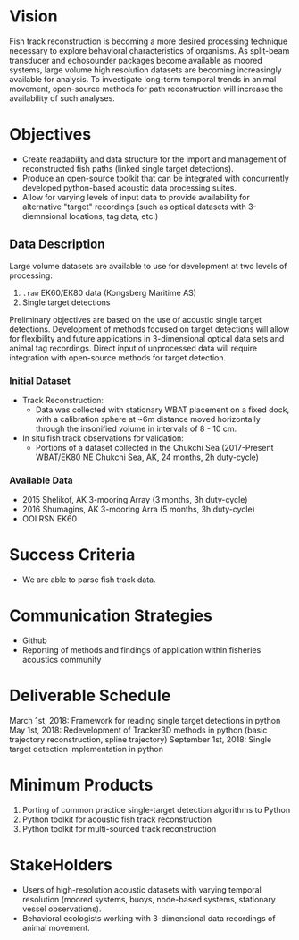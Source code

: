 # Vision

Fish track reconstruction is becoming a more desired processing technique necessary to explore behavioral characteristics of organisms.  As split-beam transducer and echosounder packages become available as moored systems, large volume high resolution datasets are becoming increasingly available for analysis.  To investigate long-term temporal trends in animal movement, open-source methods for path reconstruction will increase the availability of such analyses.

# Objectives
- Create readability and data structure for the import and management of reconstructed fish paths (linked single target detections).
- Produce an open-source toolkit that can be integrated with concurrently developed python-based acoustic data processing suites.
- Allow for varying levels of input data to provide availability for alternative "target" recordings (such as optical datasets with 3-diemnsional locations, tag data, etc.)

## Data Description
Large volume datasets are available to use for development at two levels of processing:
1. `.raw` EK60/EK80 data (Kongsberg Maritime AS)
2. Single target detections

Preliminary objectives are based on the use of acoustic single target detections.  Development of methods focused on target detections will allow for flexibility and future applications in 3-dimensional optical data sets and animal tag recordings.  Direct input of unprocessed data will require integration with open-source methods for target detection.

### Initial Dataset
- Track Reconstruction:
  - Data was collected with stationary WBAT placement on a fixed dock, with a calibration sphere at ~6m distance moved horizontally through the insonified volume in intervals of 8 - 10 cm.
- In situ fish track observations for validation:
  - Portions of a dataset collected in the Chukchi Sea (2017-Present WBAT/EK80 NE Chukchi Sea, AK, 24 months, 2h duty-cycle)

### Available Data
- 2015 Shelikof, AK 3-mooring Array (3 months, 3h duty-cycle)
- 2016 Shumagins, AK 3-mooring Arra (5 months, 3h duty-cycle)
- OOI RSN EK60

# Success Criteria
- We are able to parse fish track data.

# Communication Strategies
- Github
- Reporting of methods and findings of application within fisheries acoustics community

# Deliverable Schedule
March 1st, 2018: Framework for reading single target detections in python
May 1st, 2018: Redevelopment of Tracker3D methods in python (basic trajectory reconstruction, spline trajectory)
September 1st, 2018: Single target detection implementation in python

# Minimum Products
1.  Porting of common practice single-target detection algorithms to Python
2. Python toolkit for acoustic fish track reconstruction
3. Python toolkit for multi-sourced track reconstruction

# StakeHolders
- Users of high-resolution acoustic datasets with varying temporal resolution (moored systems, buoys, node-based systems, stationary vessel observations).
- Behavioral ecologists working with 3-dimensional data recordings of animal movement.
